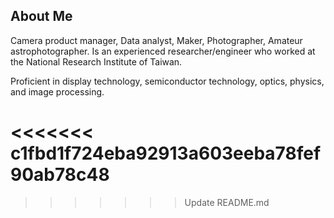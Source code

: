 ## About Me

Camera product manager, Data analyst, Maker, Photographer, Amateur astrophotographer.
Is an experienced researcher/engineer who worked at the National Research Institute of Taiwan.

Proficient in display technology, semiconductor technology, optics, physics, and image processing.




<<<<<<< c1fbd1f724eba92913a603eeba78fef90ab78c48
=======

>>>>>>> Update README.md
<!--
**shuwn/shuwn** is a ✨ _special_ ✨ repository because its `README.md` (this file) appears on your GitHub profile.

Here are some ideas to get you started:

- 🔭 I’m currently working on ...
- 🌱 I’m currently learning ...
- 👯 I’m looking to collaborate on ...
- 🤔 I’m looking for help with ...
- 💬 Ask me about ...
- 📫 How to reach me: ...
- 😄 Pronouns: ...
- ⚡ Fun fact: ...
-->

